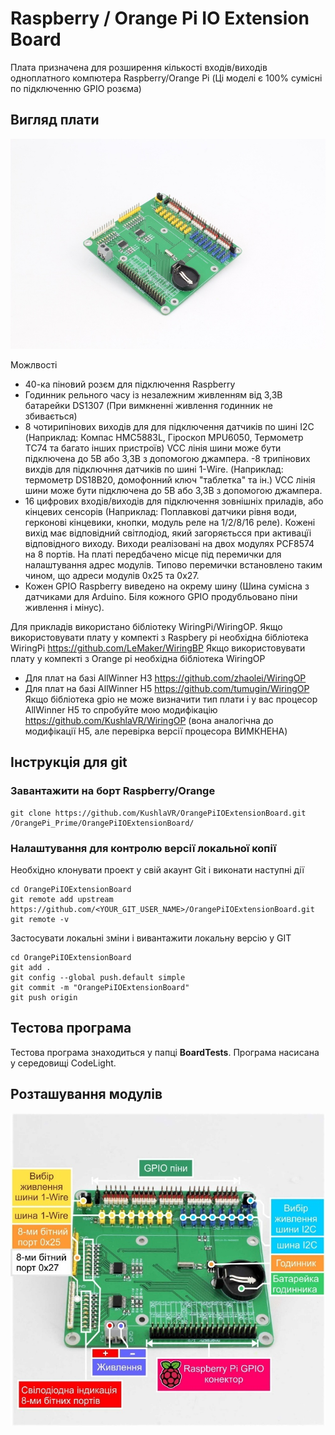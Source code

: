 # Raspberry / Orange Pi IO Extension Board

Плата призначена для розширення кількості входів/виходів одноплатного компютера Raspberry/Orange Pi (Ці моделі є 100% сумісні по підключенню GPIO розєма)

## Вигляд плати
![Board 45 deg view](https://raw.githubusercontent.com/KushlaVR/OrangePiIOExtensionBoard/master/View.jpg)


Можлвості
- 40-ка піновий розєм для підключення Raspberry
- Годинник рельного часу із незалежним живленням від 3,3В батарейки DS1307 (При вимкненні живлення годинник не збивається)
- 8 чотирипінових виходів для для підключення датчиків по шині I2C (Наприклад: Компас HMC5883L, Гіроскоп MPU6050, Термометр TC74 та багато інших пристроїв) VCC лінія шини може бути підключена до 5В або 3,3В з допомогою джампера.
-8 трипінових вихдів для підключння датчиків по шині 1-Wire. (Наприклад: термометр DS18B20, домофонний ключ "таблетка" та ін.) VCC лінія шини може бути підключена до 5В або 3,3В з допомогою джампера.
- 16 цифрових входів/виходів для підключення зовнішніх приладів, або кінцевих сенсорів (Наприклад: Поплавкові датчики рівня води, герконові кінцевики, кнопки, модуль реле на 1/2/8/16 реле).
Кожені вихід має відповідний світлодіод, який загоряєтьсся при активацїі відповідного виходу.
Виходи реалізовані на двох модулях PCF8574 на 8 портів. На платі передбачено місце під перемички для налаштування адрес модулів. Типово перемички встановлено таким чином, що адреси модулів 0x25 та 0x27.
- Кожен GPIO Raspberry виведено на окрему шину (Шина сумісна з датчиками для Arduino. Біля кожного GPIO продубльовано піни живлення і мінус).

Для прикладів використано бібліотеку WiringPi/WiringOP.
Якщо використовувати плату у компекті з Raspbery pi необхідна бібліотека WiringPi https://github.com/LeMaker/WiringBP
Якщо використовувати плату у компекті з Orange pi необхідна бібліотека WiringOP 
- Для плат на базі AllWinner H3 https://github.com/zhaolei/WiringOP
- Для плат на базі AllWinner H5 https://github.com/tumugin/WiringOP
Якщо бібліотека gpio не може визначити тип плати і у вас процесор AllWinner H5 то спробуйте мою модифікацію https://github.com/KushlaVR/WiringOP (вона аналогічна до модифікації H5, але перевірка версії процесора ВИМКНЕНА)


## Інструкція для git
### Завантажити на борт Raspberry/Orange

```
git clone https://github.com/KushlaVR/OrangePiIOExtensionBoard.git /OrangePi_Prime/OrangePiIOExtensionBoard/
```
### Налаштування для контролю версії локальної копії
Необхідно клонувати проект у свій акаунт Git і виконати наступні дії
```
cd OrangePiIOExtensionBoard
git remote add upstream  https://github.com/<YOUR_GIT_USER_NAME>/OrangePiIOExtensionBoard.git
git remote -v
```
Застосувати локальні зміни і вивантажити локальну версію у GIT
```
cd OrangePiIOExtensionBoard
git add .
git config --global push.default simple
git commit -m "OrangePiIOExtensionBoard"
git push origin
```
## Тестова програма
Тестова програма знаходиться у папці <b>BoardTests</b>. Програма насисана у середовищі CodeLight.

## Розташування модулів
![Board 45 deg view](https://raw.githubusercontent.com/KushlaVR/OrangePiIOExtensionBoard/master/Descryption.jpg)

